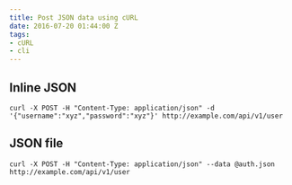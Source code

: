 ```yaml
---
title: Post JSON data using cURL
date: 2016-07-20 01:44:00 Z
tags:
- cURL
- cli
---
```


## Inline JSON

`curl -X POST -H "Content-Type: application/json" -d '{"username":"xyz","password":"xyz"}' http://example.com/api/v1/user`

## JSON file

`curl -X POST -H "Content-Type: application/json" --data @auth.json http://example.com/api/v1/user`